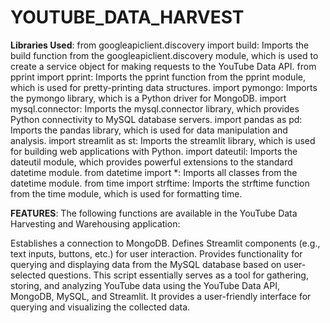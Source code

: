 # YOUTUBE_DATA_HARVEST

**Libraries Used**:
from googleapiclient.discovery import build: Imports the build function from the googleapiclient.discovery module, which is used to create a service object for making requests to the YouTube Data API.
from pprint import pprint: Imports the pprint function from the pprint module, which is used for pretty-printing data structures.
import pymongo: Imports the pymongo library, which is a Python driver for MongoDB.
import mysql.connector: Imports the mysql.connector library, which provides Python connectivity to MySQL database servers.
import pandas as pd: Imports the pandas library, which is used for data manipulation and analysis.
import streamlit as st: Imports the streamlit library, which is used for building web applications with Python.
import dateutil: Imports the dateutil module, which provides powerful extensions to the standard datetime module.
from datetime import *: Imports all classes from the datetime module.
from time import strftime: Imports the strftime function from the time module, which is used for formatting time.

**FEATURES**: The following functions are available in the YouTube Data Harvesting and Warehousing application: 

Establishes a connection to MongoDB.
Defines Streamlit components (e.g., text inputs, buttons, etc.) for user interaction.
Provides functionality for querying and displaying data from the MySQL database based on user-selected questions.
This script essentially serves as a tool for gathering, storing, and analyzing YouTube data using the YouTube Data API, MongoDB, MySQL, and Streamlit. It provides a user-friendly interface for querying and visualizing the collected data.
